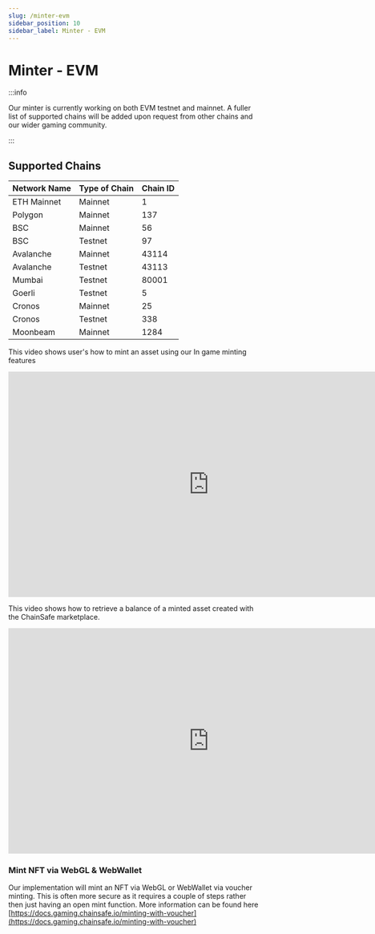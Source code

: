 ```yaml
---
slug: /minter-evm
sidebar_position: 10
sidebar_label: Minter - EVM
---
```



# Minter - EVM

:::info


  Our minter is currently working on both EVM testnet and mainnet. A fuller list
  of supported chains will be added upon request from other chains and our wider
  gaming community.

:::

## Supported Chains&#x20;

| Network Name | Type of Chain | Chain ID |
| ------------ | ------------- | -------- |
| ETH Mainnet  | Mainnet       | 1        |
| Polygon      | Mainnet       | 137      |
| BSC          | Mainnet       | 56       |
| BSC          | Testnet       | 97       |
| Avalanche    | Mainnet       | 43114    |
| Avalanche    | Testnet       | 43113    |
| Mumbai       | Testnet       | 80001    |
| Goerli       | Testnet       | 5        |
| Cronos       | Mainnet       | 25       |
| Cronos       | Testnet       | 338      |
| Moonbeam     | Mainnet       | 1284     |


This video shows user's how to mint an asset using our In game minting features

<iframe width="800" height="450" src="https://www.youtube-nocookie.com/embed/GsaNTvxE1I0" title="YouTube video player" frameborder="0" allow="accelerometer; autoplay; clipboard-write; encrypted-media; gyroscope; picture-in-picture" allowfullscreen></iframe>


This video shows how to retrieve a balance of a minted asset created with the ChainSafe marketplace.

<iframe width="800" height="450" src="https://www.youtube-nocookie.com/embed/as_zbMAZvTU" title="YouTube video player" frameborder="0" allow="accelerometer; autoplay; clipboard-write; encrypted-media; gyroscope; picture-in-picture" allowfullscreen></iframe>


### Mint NFT via WebGL & WebWallet

Our implementation will mint an NFT via WebGL or WebWallet via voucher minting. This is often more secure as it requires a couple of steps rather then just having an open mint function. More information can be found here [https://docs.gaming.chainsafe.io/minting-with-voucher](https://docs.gaming.chainsafe.io/minting-with-voucher)
